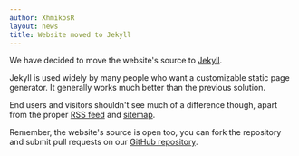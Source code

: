 ```yaml
---
author: XhmikosR
layout: news
title: Website moved to Jekyll
---
```


We have decided to move the website's source to [Jekyll](http://jekyllrb.com/).

Jekyll is used widely by many people who want a customizable static page generator.
It generally works much better than the previous solution.

End users and visitors shouldn't see much of a difference though,
apart from the proper [RSS feed](/rss.xml) and [sitemap](/sitemap.xml).

Remember, the website's source is open too, you can fork the repository
and submit pull requests on our [GitHub repository](https://github.com/mpc-hc/website).
